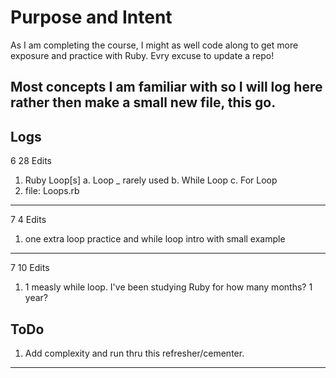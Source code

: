 # Purpose and Intent

As I am completing the course, I might as well code along to get more exposure and practice with Ruby.
Evry excuse to update a repo!

## Most concepts I am familiar with so I will log here rather then make a small new file, this go.

## Logs

6 28
Edits

1. Ruby Loop[s]
   a. Loop \_ rarely used
   b. While Loop
   c. For Loop
2. file: Loops.rb

---

7 4
Edits

1.  one extra loop practice and while loop intro with small example

---

7 10
Edits

1. 1 measly while loop. I've been studying Ruby for how many months? 1 year?

## ToDo

1. Add complexity and run thru this refresher/cementer.

---
